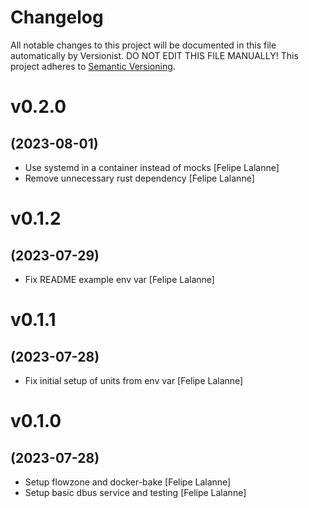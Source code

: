 # Changelog

All notable changes to this project will be documented in this file
automatically by Versionist. DO NOT EDIT THIS FILE MANUALLY!
This project adheres to [Semantic Versioning](http://semver.org/).

# v0.2.0
## (2023-08-01)

* Use systemd in a container instead of mocks [Felipe Lalanne]
* Remove unnecessary rust dependency [Felipe Lalanne]

# v0.1.2
## (2023-07-29)

* Fix README example env var [Felipe Lalanne]

# v0.1.1
## (2023-07-28)

* Fix initial setup of units from env var [Felipe Lalanne]

# v0.1.0
## (2023-07-28)

* Setup flowzone and docker-bake [Felipe Lalanne]
* Setup basic dbus service and testing [Felipe Lalanne]

